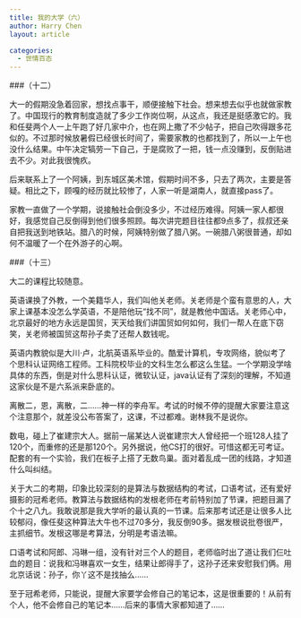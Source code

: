 ```yaml
---
title: 我的大学（六）
author: Harry Chen
layout: article

categories:
  - 世情百态
---
```


###（十二）

  大一的假期没急着回家，想找点事干，顺便接触下社会。想来想去似乎也就做家教了。中国现行的教育制度造就了多少工作岗位啊，从这点，我还是挺感激它的。我和任斐两个人一上午跑了好几家中介，也在网上撒了不少帖子，把自己吹得跟多花似的。不过那时候放暑假已经很长时间了，需要家教的也都找到了，所以一上午也没什么结果。中午决定犒劳一下自己，于是腐败了一把，钱一点没赚到，反倒贴进去不少。对此我很愧疚。

  后来联系上了一个阿姨，到东城区美术馆，假期时间不多，只去了两次，主要是答疑。相比之下，顾嘎的经历就比较惨了，人家一听是湖南人，就直接pass了。

  家教一直做了一个学期，说接触社会倒没多少，不过经历难得。阿姨一家人都很好，我感觉自己反倒得到他们很多照顾。每次讲完题目往往都9点多了，叔叔还亲自把我送到地铁站。腊八的时候，阿姨特别做了腊八粥。一碗腊八粥很普通，却如何不温暖了一个在外游子的心啊。

###（十三）

  大二的课程比较随意。

  英语课换了外教，一个美籍华人，我们叫他关老师。关老师是个蛮有意思的人，大家上课基本没怎么学英语，不是陪他玩“找不同”，就是教他中国话。关老师心中，北京最好的地方永远是国贸，天天给我们讲国贸如何如何，我们一帮人在底下窃笑，关老师被国贸这帮孙子卖了还帮人数钱呢。

  英语内教貌似是大川·卢，北航英语系毕业的。酷爱计算机，专攻网络，貌似考了个思科认证网络工程师。工科院校毕业的文科生怎么都这么生猛。一个学期没学啥具体的东西，倒是对什么思科认证，微软认证，java认证有了深刻的理解，不知道这家伙是不是六系派来卧底的。

  离散二，恩，离散，二……神一样的李舟军。考试的时候不停的提醒大家要注意这个注意那个，就差没公布答案了，这课，不过都难。谢林我不是说你。

  数电，碰上了崔建宗大人。据前一届某达人说崔建宗大人曾经把一个班128人挂了120个，而重修的还是那120个。另外据说，他CS打的很好。可惜这都无可考证。配套的有一个实验，我们在板子上搭了无数鸟巢。面对着乱成一团的线路，才知道什么叫纠结。

  关于大二的考期，印象比较深刻的是算法与数据结构的考试，口语考试，还有爱好摄影的冠希老师。教算法与数据结构的发根老师在考前特别加了节课，把题目漏了个十之八九。我敢说那是我大学听的最认真的一节课。后来那考试还是让很多人比较郁闷，像任斐这种算法大牛也不过70多分，我反倒90多。据发根说批卷很严，主抓细节。发根这哪是考算法，分明是考语法嘛。

  口语考试和阿郎、冯琳一组，没有针对三个人的题目，老师临时出了道让我们仨吐血的题目：说我和冯琳喜欢一女生，结果让郎得手了，这孙子还来安慰我们俩。用北京话说：孙子，你丫这不是找抽么……

  至于冠希老师，只能说，提醒大家要学会修自己的笔记本，这是很重要的！从前有个人，他不会修自己的笔记本……后来的事情大家都知道了……
